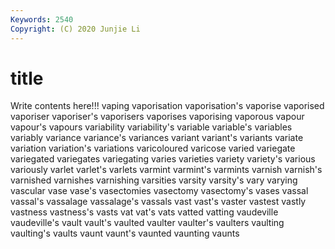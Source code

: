 ```yaml
---
Keywords: 2540
Copyright: (C) 2020 Junjie Li
---
```


# title

Write contents here!!!
vaping 
vaporisation 
vaporisation's 
vaporise 
vaporised 
vaporiser
vaporiser's 
vaporisers 
vaporises 
vaporising 
vaporous 
vapour 
vapour's 
vapours 
variability 
variability's
variable 
variable's 
variables 
variably 
variance 
variance's 
variances 
variant 
variant's 
variants
variate 
variation 
variation's 
variations 
varicoloured 
varicose 
varied 
variegate 
variegated 
variegates
variegating 
varies 
varieties 
variety 
variety's 
various 
variously 
varlet 
varlet's 
varlets
varmint 
varmint's 
varmints 
varnish 
varnish's 
varnished 
varnishes 
varnishing 
varsities 
varsity
varsity's 
vary 
varying 
vascular 
vase 
vase's 
vasectomies 
vasectomy 
vasectomy's 
vases
vassal 
vassal's 
vassalage 
vassalage's 
vassals 
vast 
vast's 
vaster 
vastest 
vastly
vastness 
vastness's 
vasts 
vat 
vat's 
vats 
vatted 
vatting 
vaudeville 
vaudeville's
vault 
vault's 
vaulted 
vaulter 
vaulter's 
vaulters 
vaulting 
vaulting's 
vaults 
vaunt
vaunt's 
vaunted 
vaunting 
vaunts 
